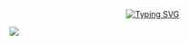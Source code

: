 ## <!-- Typing SVG -->
<p align="center">
    <a href="https://git.io/J0hKr">
        <img
        src="https://readme-typing-svg.herokuapp.com?font=caveat&size=25&color=279C41&lines=Konichiwa....;Yokoso+waka+waka+tomodachi;Welcome+to+Sapphire+Inc."
            alt="Typing SVG"
        />
    </a>
</p>
<img align="center" height="auto" src="https://www.infrastructurenews.co.nz/wp-content/uploads/2021/10/Ciphire-Technology-Explained-1024x574.jpeg"/>
</p>
